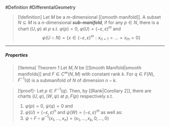 #Definition #DifferentialGeometry 
> [!definition]
> Let $M$ be a $m$-dimensional [[smooth manifold]]. A subset $N\subseteq M$ is a $n$-dimensional ***sub-manifold***, if for any $p\in N$, there is a chart $(U,\varphi)$ at $p$ s.t. $\varphi(p)=0$, $\varphi(U)=(-\varepsilon,\varepsilon)^m$ and $$\varphi(U\cap N)=\{ x\in (-\varepsilon,\varepsilon)^m: x_{n+1}=\dots=x_{m}=0 \}$$
---
##### Properties
> [!lemma] Theorem 1
> Let $M,N$ be [[Smooth Manifold|smooth manifolds]] and $F\in C^\infty(N,M)$ with constant rank $k$. For $q\in F(N), F^{-1}(q)$ is a submanifold of $N$ of dimension $n-k$.

> [!proof]-
> Let $p\in F^{-1}(q)$. Then, by [[Rank|Corollary 2]], there are charts $(U,\varphi),(W,\psi)$ at $p,F(p)$ respectively s.t. 
> 1. $\varphi(p)=0$, $\psi(q)=0$ and
> 2. $\varphi(U)=(-\varepsilon,\varepsilon)^n$ and $\psi(W)=(-\varepsilon,\varepsilon)^m$ as well as:
> 3. $\psi \circ F\circ\varphi ^{-1}(x_{1},\dots,x_{n})=(x_{1},\dots,x_{k},0,\dots,0)$